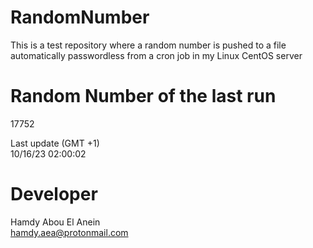 # RandomNumber    
This is a test repository where a random number is pushed to a file automatically passwordless from a cron job in my Linux CentOS server    
# Random Number of the last run   
17752
      
Last update (GMT +1)    
10/16/23 02:00:02
# Developer    
Hamdy Abou El Anein   
hamdy.aea@protonmail.com
